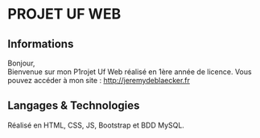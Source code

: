 # PROJET UF WEB  

## Informations   
Bonjour,  
Bienvenue sur mon P1rojet Uf Web réalisé en 1ère année de licence.
Vous pouvez accéder à mon site : http://jeremydeblaecker.fr  

## Langages & Technologies  

Réalisé en HTML, CSS, JS, Bootstrap et BDD MySQL.
